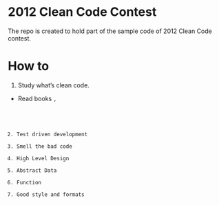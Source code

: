 2012 Clean Code Contest
=============

The repo is created to hold part of the sample code of 2012 Clean Code contest. 

How to
=============
1.  Study what’s clean code.
-  Read books <Code Complete>,  <Clean Code>
2.	Test driven development
3.	Smell the bad code
4.	High Level Design
5.	Abstract Data 
6.	Function
7.	Good style and formats

